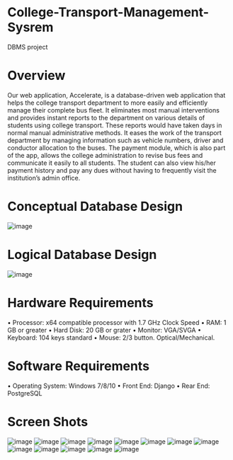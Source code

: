 # College-Transport-Management-Sysrem
DBMS  project


# Overview
Our web application, Accelerate, is a database-driven web application that helps the college transport department to more easily and efficiently manage their complete bus fleet. It eliminates most manual interventions and provides instant reports to the department on various details of students using college transport. These reports would have taken days in normal manual administrative methods. It eases the work of the transport department by managing information such as vehicle numbers, driver and conductor allocation to the buses. The payment module, which is also part of the app, allows the college administration to revise bus fees and communicate it easily to all students. The student can also view his/her payment history and pay any dues without having to frequently visit the institution’s admin office.


# Conceptual Database Design
![image](https://user-images.githubusercontent.com/53873995/186119521-963a3e45-85f1-4124-aa4a-9935762b30da.png)

# Logical Database Design
![image](https://user-images.githubusercontent.com/53873995/186119621-85a54893-e54d-4a0b-8ca8-f02faddbd270.png)


# Hardware Requirements 

•	Processor: x64 compatible processor with 1.7 GHz Clock Speed 
•	RAM: 1 GB or greater 
•	Hard Disk: 20 GB or grater
•	Monitor: VGA/SVGA 
•	Keyboard: 104 keys standard 
•	Mouse: 2/3 button. Optical/Mechanical.


# Software Requirements

•	Operating System: Windows 7/8/10
•	Front End: Django 
•	Rear End: PostgreSQL

# Screen Shots
![image](https://user-images.githubusercontent.com/53873995/186120540-fcf4ab2d-8c94-4062-a762-ffa77bda8106.png)
![image](https://user-images.githubusercontent.com/53873995/186120575-db8f4fd4-c57c-4e84-9bcb-eb0a58e609ed.png)
![image](https://user-images.githubusercontent.com/53873995/186120618-bf438745-c9da-42fa-843f-0fd9102a43bd.png)
![image](https://user-images.githubusercontent.com/53873995/186120645-ee68a6e2-8562-45ab-a346-e2dce94d85cb.png)
![image](https://user-images.githubusercontent.com/53873995/186120667-14fffb55-58ae-445d-ab93-39f4dc654d7c.png)
![image](https://user-images.githubusercontent.com/53873995/186120691-d20c7e83-7ef9-4977-8d6d-4da2a18ee9f6.png)
![image](https://user-images.githubusercontent.com/53873995/186120730-46d6c6c3-3bd7-445a-ad31-0f1c66b31cb6.png)
![image](https://user-images.githubusercontent.com/53873995/186120755-2e3d8cc8-87da-421e-ad08-d05c040c2d7d.png)
![image](https://user-images.githubusercontent.com/53873995/186120806-766aeec9-0813-412f-9988-ae2ce9d6a863.png)
![image](https://user-images.githubusercontent.com/53873995/186120835-3109e75f-7d75-4ffc-bd51-26088b460ae3.png)
![image](https://user-images.githubusercontent.com/53873995/186120882-8cf3ca57-c1aa-4a1f-9f79-6fa8a77b9c1b.png)
![image](https://user-images.githubusercontent.com/53873995/186120914-9b4bab7f-869c-4640-9d55-c49c5215ad96.png)
![image](https://user-images.githubusercontent.com/53873995/186120939-f61002b7-0ab7-4e83-aecf-e0b4ad4c77f7.png)
